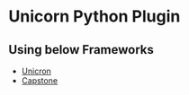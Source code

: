 #	Unicorn Python Plugin
##	Using below Frameworks

* [Unicron](http://www.unicorn-engine.org/)
* [Capstone](http://www.capstone-engine.org/)
